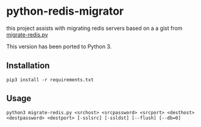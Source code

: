 # python-redis-migrator
this project assists with migrating redis servers based on a a gist from [migrate-redis.py](https://gist.github.com/kitwalker12/517d99c3835975ad4d1718d28a63553e)

This version has been ported to Python 3.

## Installation

```
pip3 install -r requirements.txt
```

## Usage

```
python3 migrate-redis.py <srchost> <srcpassword> <srcport> <desthost> <destpassword> <destport> [-sslsrc] [-ssldst] [--flush] [--db=0]
```

